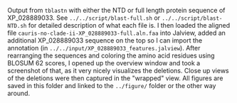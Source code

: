 Output from `tblastn` with either the NTD or full length protein sequence of XP_028889033. See `../../script/blast-full.sh` or `../../script/blast-NTD.sh` for detailed description of what each file is. I then loaded the aligned file `cauris-no-clade-ii-XP_028889033-full.aln.faa` into Jalview, added an additional XP_028889033 sequence on the top so I can import the annotation (in `../../input/XP_028889033_features.jalview`). After rearranging the sequences and coloring the amino acid residues using BLOSUM 62 scores, I opened up the overview window and took a screenshot of that, as it very nicely visualizes the deletions. Close up views of the deletions were then captured in the "wrapped" view. All figures are saved in this folder and linked to the `../figure/` folder or the other way around.
